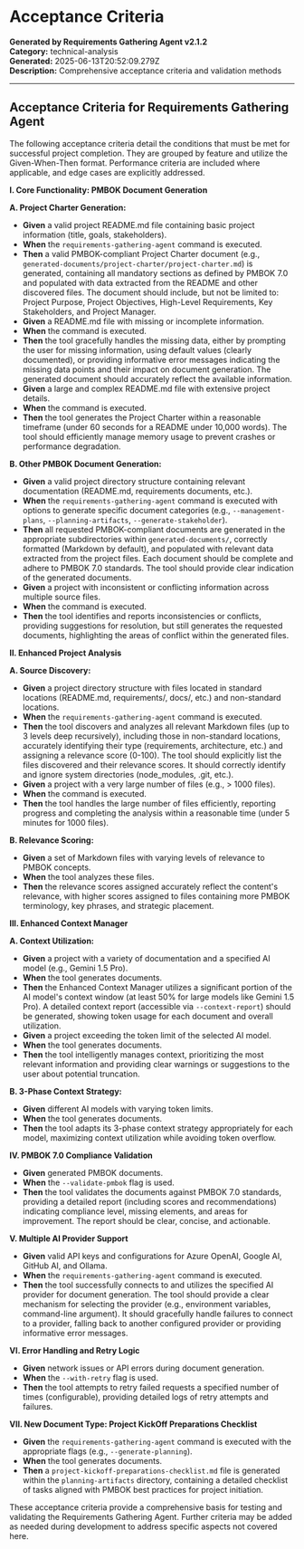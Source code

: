 # Acceptance Criteria

**Generated by Requirements Gathering Agent v2.1.2**  
**Category:** technical-analysis  
**Generated:** 2025-06-13T20:52:09.279Z  
**Description:** Comprehensive acceptance criteria and validation methods

---

## Acceptance Criteria for Requirements Gathering Agent

The following acceptance criteria detail the conditions that must be met for successful project completion.  They are grouped by feature and utilize the Given-When-Then format.  Performance criteria are included where applicable, and edge cases are explicitly addressed.

**I. Core Functionality: PMBOK Document Generation**

**A. Project Charter Generation:**

* **Given** a valid project README.md file containing basic project information (title, goals, stakeholders).
* **When** the `requirements-gathering-agent` command is executed.
* **Then** a valid PMBOK-compliant Project Charter document (e.g., `generated-documents/project-charter/project-charter.md`) is generated, containing all mandatory sections as defined by PMBOK 7.0 and populated with data extracted from the README and other discovered files.  The document should include, but not be limited to: Project Purpose, Project Objectives, High-Level Requirements, Key Stakeholders, and Project Manager.
* **Given** a README.md file with missing or incomplete information.
* **When** the command is executed.
* **Then** the tool gracefully handles the missing data, either by prompting the user for missing information, using default values (clearly documented), or providing informative error messages indicating the missing data points and their impact on document generation.  The generated document should accurately reflect the available information.
* **Given** a large and complex README.md file with extensive project details.
* **When** the command is executed.
* **Then** the tool generates the Project Charter within a reasonable timeframe (under 60 seconds for a README under 10,000 words).  The tool should efficiently manage memory usage to prevent crashes or performance degradation.


**B. Other PMBOK Document Generation:**

* **Given** a valid project directory structure containing relevant documentation (README.md, requirements documents, etc.).
* **When** the `requirements-gathering-agent` command is executed with options to generate specific document categories (e.g., `--management-plans`, `--planning-artifacts`, `--generate-stakeholder`).
* **Then** all requested PMBOK-compliant documents are generated in the appropriate subdirectories within `generated-documents/`, correctly formatted (Markdown by default), and populated with relevant data extracted from the project files.  Each document should be complete and adhere to PMBOK 7.0 standards.  The tool should provide clear indication of the generated documents.
* **Given** a project with inconsistent or conflicting information across multiple source files.
* **When** the command is executed.
* **Then** the tool identifies and reports inconsistencies or conflicts, providing suggestions for resolution, but still generates the requested documents, highlighting the areas of conflict within the generated files.


**II. Enhanced Project Analysis**

**A. Source Discovery:**

* **Given** a project directory structure with files located in standard locations (README.md, requirements/, docs/, etc.) and non-standard locations.
* **When** the `requirements-gathering-agent` command is executed.
* **Then** the tool discovers and analyzes all relevant Markdown files (up to 3 levels deep recursively), including those in non-standard locations, accurately identifying their type (requirements, architecture, etc.) and assigning a relevance score (0-100).  The tool should explicitly list the files discovered and their relevance scores.  It should correctly identify and ignore system directories (node_modules, .git, etc.).
* **Given** a project with a very large number of files (e.g., > 1000 files).
* **When** the command is executed.
* **Then** the tool handles the large number of files efficiently, reporting progress and completing the analysis within a reasonable time (under 5 minutes for 1000 files).


**B. Relevance Scoring:**

* **Given** a set of Markdown files with varying levels of relevance to PMBOK concepts.
* **When** the tool analyzes these files.
* **Then** the relevance scores assigned accurately reflect the content's relevance, with higher scores assigned to files containing more PMBOK terminology, key phrases, and strategic placement.


**III. Enhanced Context Manager**

**A. Context Utilization:**

* **Given** a project with a variety of documentation and a specified AI model (e.g., Gemini 1.5 Pro).
* **When** the tool generates documents.
* **Then** the Enhanced Context Manager utilizes a significant portion of the AI model's context window (at least 50% for large models like Gemini 1.5 Pro).  A detailed context report (accessible via `--context-report`) should be generated, showing token usage for each document and overall utilization.
* **Given** a project exceeding the token limit of the selected AI model.
* **When** the tool generates documents.
* **Then** the tool intelligently manages context, prioritizing the most relevant information and providing clear warnings or suggestions to the user about potential truncation.


**B. 3-Phase Context Strategy:**

* **Given** different AI models with varying token limits.
* **When** the tool generates documents.
* **Then** the tool adapts its 3-phase context strategy appropriately for each model, maximizing context utilization while avoiding token overflow.


**IV.  PMBOK 7.0 Compliance Validation**

* **Given** generated PMBOK documents.
* **When** the `--validate-pmbok` flag is used.
* **Then** the tool validates the documents against PMBOK 7.0 standards, providing a detailed report (including scores and recommendations) indicating compliance level, missing elements, and areas for improvement.  The report should be clear, concise, and actionable.


**V.  Multiple AI Provider Support**

* **Given** valid API keys and configurations for Azure OpenAI, Google AI, GitHub AI, and Ollama.
* **When** the `requirements-gathering-agent` command is executed.
* **Then** the tool successfully connects to and utilizes the specified AI provider for document generation.  The tool should provide a clear mechanism for selecting the provider (e.g., environment variables, command-line argument).  It should gracefully handle failures to connect to a provider, falling back to another configured provider or providing informative error messages.


**VI.  Error Handling and Retry Logic**

* **Given** network issues or API errors during document generation.
* **When** the `--with-retry` flag is used.
* **Then** the tool attempts to retry failed requests a specified number of times (configurable), providing detailed logs of retry attempts and failures.


**VII.  New Document Type: Project KickOff Preparations Checklist**

* **Given** the `requirements-gathering-agent` command is executed with the appropriate flags (e.g., `--generate-planning`).
* **When** the tool generates documents.
* **Then** a `project-kickoff-preparations-checklist.md` file is generated within the `planning-artifacts` directory, containing a detailed checklist of tasks aligned with PMBOK best practices for project initiation.


These acceptance criteria provide a comprehensive basis for testing and validating the Requirements Gathering Agent.  Further criteria may be added as needed during development to address specific aspects not covered here.
